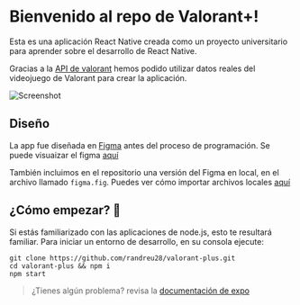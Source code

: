 # Bienvenido al repo de Valorant+!

Esta es una aplicación React Native creada como un proyecto universitario para aprender sobre el desarrollo de React Native.

Gracias a la [API de valorant](https://valorant-api.com/) hemos podido utilizar datos reales del videojuego de Valorant para crear la aplicación.

![Screenshot](./assets/readme.png "Screenshot")

## Diseño

La app fue diseñada en [Figma](https://www.figma.com/) antes del proceso de programación. Se puede visuaizar el figma [aquí](https://www.figma.com/file/ec6oMqkNDg0Q2R8eDOiCgZ/Prototipo-Valorant%2B--Mafia-vfinal?type=design&node-id=245%3A1421&t=bnhH0rvDPixSxNeb-1)

También incluimos en el repositorio una versión del Figma en local, en el archivo llamado `figma.fig`. Puedes ver cómo importar archivos locales [aquí](https://help.figma.com/hc/en-us/articles/360041003114-Import-files-into-Figma)

## ¿Cómo empezar? 🚀

Si estás familiarizado con las aplicaciones de node.js, esto te resultará familiar. Para iniciar un entorno de desarrollo, en su consola ejecute:

```
git clone https://github.com/randreu28/valorant-plus.git
cd valorant-plus && npm i
npm start
```

> ¿Tienes algún problema? revisa la [documentación de expo](https://docs.expo.dev/get-started/installation/)
